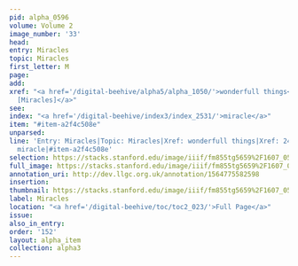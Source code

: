 ```yaml
---
pid: alpha_0596
volume: Volume 2
image_number: '33'
head: 
entry: Miracles
topic: Miracles
first_letter: M
page: 
add: 
xref: "<a href='/digital-beehive/alpha5/alpha_1050/'>wonderfull things</a>|<a href='/digital-beehive/num1/num_0260/'>243
  [Miracles]</a>"
see: 
index: "<a href='/digital-beehive/index3/index_2531/'>miracle</a>"
item: "#item-a2f4c508e"
unparsed: 
line: 'Entry: Miracles|Topic: Miracles|Xref: wonderfull things|Xref: 243 [Miracles]|Index:
  miracle|#item-a2f4c508e'
selection: https://stacks.stanford.edu/image/iiif/fm855tg5659%2F1607_0500/346,1115,3056,466/full/0/default.jpg
full_image: https://stacks.stanford.edu/image/iiif/fm855tg5659%2F1607_0500/full/full/0/default.jpg
annotation_uri: http://dev.llgc.org.uk/annotation/1564775582598
insertion: 
thumbnail: https://stacks.stanford.edu/image/iiif/fm855tg5659%2F1607_0500/346,1115,600,180/250,/0/default.jpg
label: Miracles
location: "<a href='/digital-beehive/toc/toc2_023/'>Full Page</a>"
issue: 
also_in_entry: 
order: '152'
layout: alpha_item
collection: alpha3
---
```

